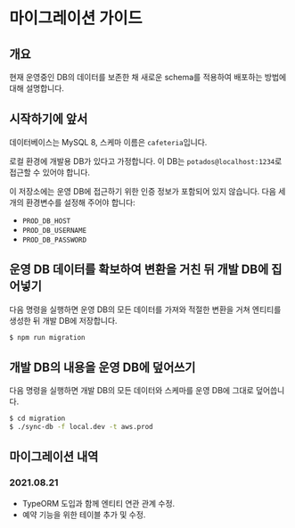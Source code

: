 # 마이그레이션 가이드

## 개요

현재 운영중인 DB의 데이터를 보존한 채 새로운 schema를 적용하여 배포하는 방법에 대해 설명합니다.

## 시작하기에 앞서

데이터베이스는 MySQL 8, 스케마 이름은 `cafeteria`입니다.

로컬 환경에 개발용 DB가 있다고 가정합니다. 이 DB는 `potados@localhost:1234`로 접근할 수 있어야 합니다.

이 저장소에는 운영 DB에 접근하기 위한 인증 정보가 포함되어 있지 않습니다. 다음 세 개의 환경변수를 설정해 주어야 합니다:

- `PROD_DB_HOST`
- `PROD_DB_USERNAME`
- `PROD_DB_PASSWORD`

## 운영 DB 데이터를 확보하여 변환을 거친 뒤 개발 DB에 집어넣기

다음 명령을 실행하면 운영 DB의 모든 데이터를 가져와 적절한 변환을 거쳐 엔티티를 생성한 뒤 개발 DB에 저장합니다.

```bash
$ npm run migration
```

## 개발 DB의 내용을 운영 DB에 덮어쓰기

다음 명령을 실행하면 개발 DB의 모든 데이터와 스케마를 운영 DB에 그대로 덮어씁니다.

```bash
$ cd migration
$ ./sync-db -f local.dev -t aws.prod
```

## 마이그레이션 내역

### 2021.08.21

- TypeORM 도입과 함께 엔티티 연관 관계 수정.
- 예약 기능을 위한 테이블 추가 및 수정.

